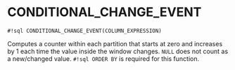 # CONDITIONAL_CHANGE_EVENT

`#!sql CONDITIONAL_CHANGE_EVENT(COLUMN_EXPRESSION)`

Computes a counter within each partition that starts at zero and increases by 1 each
time the value inside the window changes. `NULL` does not count as a new/changed value.
`#!sql ORDER BY` is required for this function.
